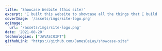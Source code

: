 ```yaml
---
title: 'Showcase Wesbite (this site)'
excerpt: 'I built this website to showcase all the things that I build.'
coverImage: '/assets/imgs/site-logo.png'
ogImage:
  url: '/assets/imgs/site-logo.png'
date: '2021-08-20'
technologies: ["JAVASCRIPT"]
githubLink: "https://github.com/JamesDeLay/showcase-site"
---
```

